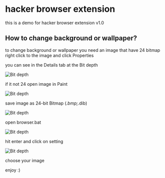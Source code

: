 # hacker browser extension
this is a demo for hacker browser extension v1.0
## How to change background or wallpaper?
to change background or wallpaper you need an image that have 24 bitmap
right click to the image and click Properties

you can see in the Details tab at the  Bit depth

![Bit depth](https://i.imgur.com/URbPvtI.png)

if it not 24 open image in Paint

![Bit depth](https://i.imgur.com/H6D671g.png)

save image as 24-bit Bitmap (*.bmp;*.dib)

![Bit depth](https://i.imgur.com/2y2rgvx.png)

open browser.bat

![Bit depth](https://i.imgur.com/QvopCXF.png)

hit enter and click on setting

![Bit depth](https://i.imgur.com/NjIK1B8.png)

choose your image

enjoy :)
